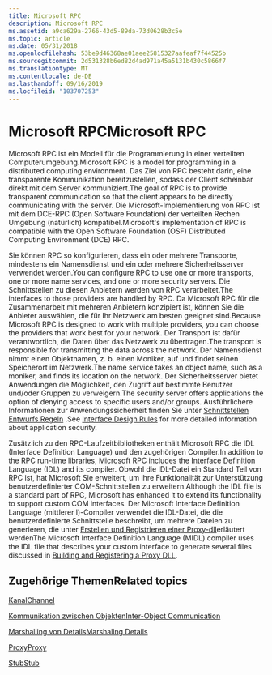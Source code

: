 ```yaml
---
title: Microsoft RPC
description: Microsoft RPC
ms.assetid: a9ca629a-2766-43d5-89da-73d0628b3c5e
ms.topic: article
ms.date: 05/31/2018
ms.openlocfilehash: 53be9d46368ae01aee25815327aafeaf7f44525b
ms.sourcegitcommit: 2d531328b6ed82d4ad971a45a5131b430c5866f7
ms.translationtype: MT
ms.contentlocale: de-DE
ms.lasthandoff: 09/16/2019
ms.locfileid: "103707253"
---
```

# <a name="microsoft-rpc"></a><span data-ttu-id="bf4de-103">Microsoft RPC</span><span class="sxs-lookup"><span data-stu-id="bf4de-103">Microsoft RPC</span></span>

<span data-ttu-id="bf4de-104">Microsoft RPC ist ein Modell für die Programmierung in einer verteilten Computerumgebung.</span><span class="sxs-lookup"><span data-stu-id="bf4de-104">Microsoft RPC is a model for programming in a distributed computing environment.</span></span> <span data-ttu-id="bf4de-105">Das Ziel von RPC besteht darin, eine transparente Kommunikation bereitzustellen, sodass der Client scheinbar direkt mit dem Server kommuniziert.</span><span class="sxs-lookup"><span data-stu-id="bf4de-105">The goal of RPC is to provide transparent communication so that the client appears to be directly communicating with the server.</span></span> <span data-ttu-id="bf4de-106">Die Microsoft-Implementierung von RPC ist mit dem DCE-RPC (Open Software Foundation) der verteilten Rechen Umgebung (natürlich) kompatibel.</span><span class="sxs-lookup"><span data-stu-id="bf4de-106">Microsoft's implementation of RPC is compatible with the Open Software Foundation (OSF) Distributed Computing Environment (DCE) RPC.</span></span>

<span data-ttu-id="bf4de-107">Sie können RPC so konfigurieren, dass ein oder mehrere Transporte, mindestens ein Namensdienst und ein oder mehrere Sicherheitsserver verwendet werden.</span><span class="sxs-lookup"><span data-stu-id="bf4de-107">You can configure RPC to use one or more transports, one or more name services, and one or more security servers.</span></span> <span data-ttu-id="bf4de-108">Die Schnittstellen zu diesen Anbietern werden von RPC verarbeitet.</span><span class="sxs-lookup"><span data-stu-id="bf4de-108">The interfaces to those providers are handled by RPC.</span></span> <span data-ttu-id="bf4de-109">Da Microsoft RPC für die Zusammenarbeit mit mehreren Anbietern konzipiert ist, können Sie die Anbieter auswählen, die für Ihr Netzwerk am besten geeignet sind.</span><span class="sxs-lookup"><span data-stu-id="bf4de-109">Because Microsoft RPC is designed to work with multiple providers, you can choose the providers that work best for your network.</span></span> <span data-ttu-id="bf4de-110">Der Transport ist dafür verantwortlich, die Daten über das Netzwerk zu übertragen.</span><span class="sxs-lookup"><span data-stu-id="bf4de-110">The transport is responsible for transmitting the data across the network.</span></span> <span data-ttu-id="bf4de-111">Der Namensdienst nimmt einen Objektnamen, z. b. einen Moniker, auf und findet seinen Speicherort im Netzwerk.</span><span class="sxs-lookup"><span data-stu-id="bf4de-111">The name service takes an object name, such as a moniker, and finds its location on the network.</span></span> <span data-ttu-id="bf4de-112">Der Sicherheitsserver bietet Anwendungen die Möglichkeit, den Zugriff auf bestimmte Benutzer und/oder Gruppen zu verweigern.</span><span class="sxs-lookup"><span data-stu-id="bf4de-112">The security server offers applications the option of denying access to specific users and/or groups.</span></span> <span data-ttu-id="bf4de-113">Ausführlichere Informationen zur Anwendungssicherheit finden Sie unter [Schnittstellen Entwurfs Regeln](interface-design-rules.md) .</span><span class="sxs-lookup"><span data-stu-id="bf4de-113">See [Interface Design Rules](interface-design-rules.md) for more detailed information about application security.</span></span>

<span data-ttu-id="bf4de-114">Zusätzlich zu den RPC-Laufzeitbibliotheken enthält Microsoft RPC die IDL (Interface Definition Language) und den zugehörigen Compiler.</span><span class="sxs-lookup"><span data-stu-id="bf4de-114">In addition to the RPC run-time libraries, Microsoft RPC includes the Interface Definition Language (IDL) and its compiler.</span></span> <span data-ttu-id="bf4de-115">Obwohl die IDL-Datei ein Standard Teil von RPC ist, hat Microsoft Sie erweitert, um ihre Funktionalität zur Unterstützung benutzerdefinierter COM-Schnittstellen zu erweitern.</span><span class="sxs-lookup"><span data-stu-id="bf4de-115">Although the IDL file is a standard part of RPC, Microsoft has enhanced it to extend its functionality to support custom COM interfaces.</span></span> <span data-ttu-id="bf4de-116">Der Microsoft Interface Definition Language (mittlerer l)-Compiler verwendet die IDL-Datei, die die benutzerdefinierte Schnittstelle beschreibt, um mehrere Dateien zu generieren, die unter [Erstellen und Registrieren einer Proxy-dll](building-and-registering-a-proxy-dll.md)erläutert werden</span><span class="sxs-lookup"><span data-stu-id="bf4de-116">The Microsoft Interface Definition Language (MIDL) compiler uses the IDL file that describes your custom interface to generate several files discussed in [Building and Registering a Proxy DLL](building-and-registering-a-proxy-dll.md).</span></span>

## <a name="related-topics"></a><span data-ttu-id="bf4de-117">Zugehörige Themen</span><span class="sxs-lookup"><span data-stu-id="bf4de-117">Related topics</span></span>

<dl> <dt>

[<span data-ttu-id="bf4de-118">Kanal</span><span class="sxs-lookup"><span data-stu-id="bf4de-118">Channel</span></span>](channel.md)
</dt> <dt>

[<span data-ttu-id="bf4de-119">Kommunikation zwischen Objekten</span><span class="sxs-lookup"><span data-stu-id="bf4de-119">Inter-Object Communication</span></span>](inter-object-communication.md)
</dt> <dt>

[<span data-ttu-id="bf4de-120">Marshalling von Details</span><span class="sxs-lookup"><span data-stu-id="bf4de-120">Marshaling Details</span></span>](marshaling-details.md)
</dt> <dt>

[<span data-ttu-id="bf4de-121">Proxy</span><span class="sxs-lookup"><span data-stu-id="bf4de-121">Proxy</span></span>](proxy.md)
</dt> <dt>

[<span data-ttu-id="bf4de-122">Stub</span><span class="sxs-lookup"><span data-stu-id="bf4de-122">Stub</span></span>](stub.md)
</dt> </dl>

 

 




